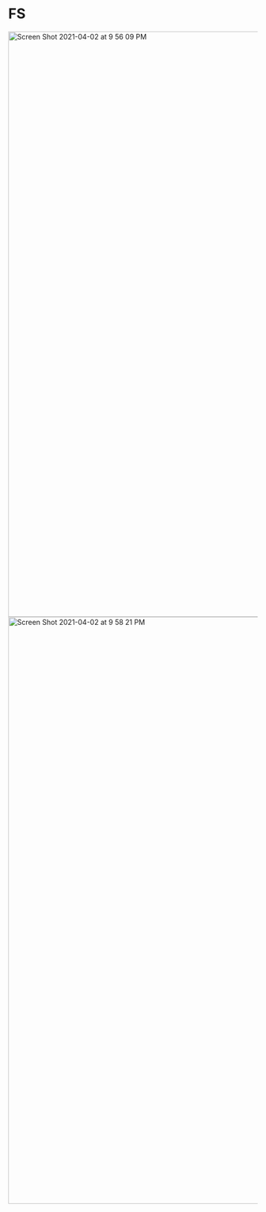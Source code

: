 # FS
<img width="1184" alt="Screen Shot 2021-04-02 at 9 56 09 PM" src="https://user-images.githubusercontent.com/55040026/113465002-df2a4e00-93fe-11eb-9cdc-9c18639ead8c.png">

<img width="1187" alt="Screen Shot 2021-04-02 at 9 58 21 PM" src="https://user-images.githubusercontent.com/55040026/113465008-e9e4e300-93fe-11eb-98c5-6cdb001d4375.png">
